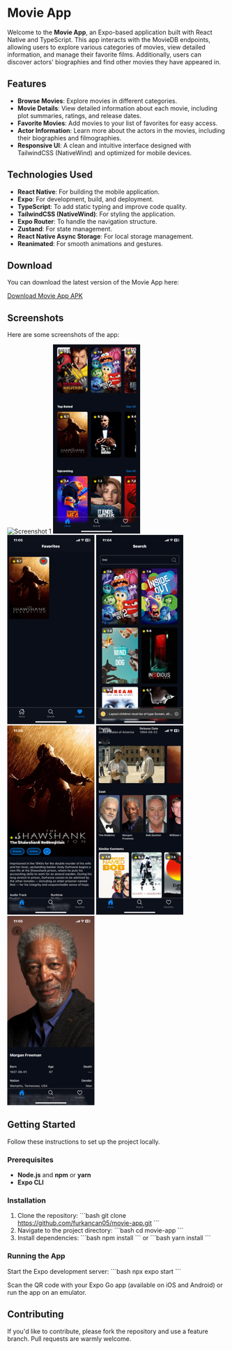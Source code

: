 # Movie App

Welcome to the **Movie App**, an Expo-based application built with React Native and TypeScript. This app interacts with the MovieDB endpoints, allowing users to explore various categories of movies, view detailed information, and manage their favorite films. Additionally, users can discover actors' biographies and find other movies they have appeared in.

## Features

- **Browse Movies**: Explore movies in different categories.
- **Movie Details**: View detailed information about each movie, including plot summaries, ratings, and release dates.
- **Favorite Movies**: Add movies to your list of favorites for easy access.
- **Actor Information**: Learn more about the actors in the movies, including their biographies and filmographies.
- **Responsive UI**: A clean and intuitive interface designed with TailwindCSS (NativeWind) and optimized for mobile devices.

## Technologies Used

- **React Native**: For building the mobile application.
- **Expo**: For development, build, and deployment.
- **TypeScript**: To add static typing and improve code quality.
- **TailwindCSS (NativeWind)**: For styling the application.
- **Expo Router**: To handle the navigation structure.
- **Zustand**: For state management.
- **React Native Async Storage**: For local storage management.
- **Reanimated**: For smooth animations and gestures.

## Download

You can download the latest version of the Movie App here:

[Download Movie App APK](https://github.com/furkancan05/movie-app/releases/download/v1.1/movie-app.apk)

## Screenshots

Here are some screenshots of the app:

<p float="left">
<img src="src/screenshots/1.png" alt="Screenshot 1" width="200"/>
<img src="src/screenshots/2.png" alt="Screenshot 2" width="200"/>
<img src="src/screenshots/3.png" alt="Screenshot 3" width="200"/>
<img src="src/screenshots/4.png" alt="Screenshot 4" width="200"/>
<img src="src/screenshots/5.png" alt="Screenshot 5" width="200"/>
<img src="src/screenshots/6.png" alt="Screenshot 6" width="200"/>
<img src="src/screenshots/7.png" alt="Screenshot 7" width="200"/>
</p>

## Getting Started

Follow these instructions to set up the project locally.

### Prerequisites

- **Node.js** and **npm** or **yarn**
- **Expo CLI**

### Installation

1. Clone the repository:
   \`\`\`bash
   git clone https://github.com/furkancan05/movie-app.git
   \`\`\`
2. Navigate to the project directory:
   \`\`\`bash
   cd movie-app
   \`\`\`
3. Install dependencies:
   \`\`\`bash
   npm install
   \`\`\`
   or
   \`\`\`bash
   yarn install
   \`\`\`

### Running the App

Start the Expo development server:
\`\`\`bash
npx expo start
\`\`\`

Scan the QR code with your Expo Go app (available on iOS and Android) or run the app on an emulator.

## Contributing

If you'd like to contribute, please fork the repository and use a feature branch. Pull requests are warmly welcome.
